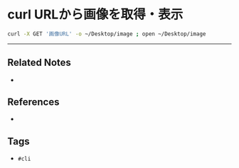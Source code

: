 # curl URLから画像を取得・表示
```bash
curl -X GET '画像URL' -o ~/Desktop/image ; open ~/Desktop/image
```

---
## Related Notes
- 

## References
- 

## Tags
- `#cli` 